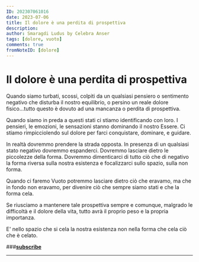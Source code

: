 ```yaml
---
ID: 202307061016
date: 2023-07-06
title: Il dolore è una perdita di prospettiva
description:
author: Smaragdi Ludus by Celebra Anser
tags: [dolore, vuoto]
comments: true
fromNoteID: [dolore]
---
```


# Il dolore è una perdita di prospettiva

Quando siamo turbati, scossi, colpiti da un qualsiasi pensiero o sentimento negativo che disturba il nostro equilibrio, o persino un reale dolore fisico...tutto questo è dovuto ad una mancanza o perdita di prospettiva.

Quando siamo in preda a questi stati ci stiamo identificando con loro. I pensieri, le emozioni, le sensazioni stanno dominando il nostro Essere. Ci stiamo rimpicciolendo sul dolore per farci conquistare, dominare, e guidare.

In realtà dovremmo prendere la strada opposta. In presenza di un qualsiasi stato negativo dovremmo espanderci. Dovremmo lasciare dietro le piccolezze della forma. Dovremmo dimenticarci di tutto ciò che di negativo la forma riversa sulla nostra esistenza e focalizzarci sullo spazio, sulla non forma.

Quando ci faremo Vuoto potremmo lasciare dietro ciò che eravamo, ma che in fondo non eravamo, per divenire ciò che sempre siamo stati e che la forma cela.

Se riusciamo a mantenere tale prospettiva sempre e comunque, malgrado le difficoltà e il dolore della vita, tutto avrà il proprio peso e la propria importanza.

E' nello spazio che si cela la nostra esistenza non nella forma che cela ciò che è celato.

###**[subscribe](https://forms.gle/81QTtwV9HiRb8o3y6)**

---
